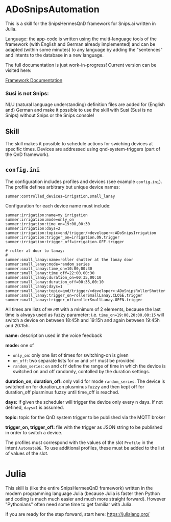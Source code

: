 # ADoSnipsAutomation

This is a skill for the SnipsHermesQnD framework for Snips.ai
written in Julia.

Language: the app-code is written using the multi-language tools of the framework
(with English and German already implemented) and can be adapted (within some minutes)
to any language by adding the "sentences" and intents to the database in a new language.

The full documentation is just work-in-progress!
Current version can be visited here:

[Framework Documentation](https://andreasdominik.github.io/ADoSnipsQnD/dev)

### Susi is not Snips:
NLU (natural language understanding) definition files are added for
(English and) German and make it possible to use the skill with
Susi (Susi is no Snips) without Snips or the Snips console!



## Skill

The skill makes it possible to schedule actions for swiching devices at
specific times. Devices are addressed using qnd-system-triggers
(part of the QnD framework).

## `config.ini`

The configuration includes profiles and devices (see example `config.ini`).
The profile defines arbitrary but unique device names:
```
summer:controlled_devices=irrigation,small_lanay
```

Configuration for each device name must include:

```
summer:irrigation:name=my irrigation
summer:irrigation:mode=only_on
summer:irrigation:time_on=19:00,00:30
summer:irrigation:days=2
summer:irrigation:topic=qnd/trigger/<developer>:ADoSnipsIrrigation
summer:irrigation:trigger_on=irrigation.ON.trigger
summer:irrigation:trigger_off=irrigation.OFF.trigger

# roller at door to lanay:
#
summer:small_lanay:name=roller shutter at the lanay door
summer:small_lanay:mode=random_series
summer:small_lanay:time_on=10:00,00:30
summer:small_lanay:time_off=22:00,00:30
summer:small_lanay:duration_on=00:35,00:10
summer:small_lanay:duration_off=00:35,00:10
summer:small_lanay:days=1
summer:small_lanay:topic=qnd/trigger/>developer>:ADoSnipsRollerShutter
summer:small_lanay:trigger_on=rollerSmallLanay.CLOSE.trigger
summer:small_lanay:trigger_off=rollerSmallLanay.OPEN.trigger
```

All times are lists of `HH:MM` with a minimum of 2 elements, because the last
time is always used as fuzzy parameter; i.e.
`time_on=19:00,20:00,00:15` will switch a device on between 18:45h and 19:15h
and again between 19:45h and 20:15h.

**name:** description used in the voice feedback

**mode:** one of
- `only_on`: only one list of times for switching-on is given
- `on_off`: two separate lists for `on` and `off` must be provided
- `random_series`: `on` and `off` define the range of time in which
   the device is switched on and off randomly, contolled by
   the duration settings.

**duration_on, duration_off:** only valid for mode `random_series`. The device
  is switched on for duration_on plusminus fuzzy and then kept off
  for duration_off plusminus fuzzy until time_off is reached.

**days:** if given the scheduler will trigger the device only every n days.
  If not defined, `days=1` is assumed.

**topic:** topic for the QnD system trigger to be published via the
  MQTT broker

**trigger_on, trigger_off:** file with the trigger as JSON string to be published
  in order to switch a device.

The profiles must correspond with the values of the slot `Profile` in the
intent `AutomateDE`. To use additional profiles, these must be added to
the list of values of the slot.



# Julia

This skill is (like the entire SnipsHermesQnD framework) written in the
modern programming language Julia (because Julia is faster
then Python and coding is much much easier and much more straight forward).
However "Pythonians" often need some time to get familiar with Julia.

If you are ready for the step forward, start here: https://julialang.org/
